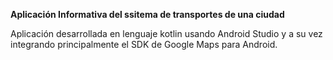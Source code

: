 **Aplicación Informativa del ssitema de transportes de una ciudad**

Aplicación desarrollada en lenguaje kotlin usando Android Studio y a su vez integrando principalmente el SDK de Google Maps para Android.
